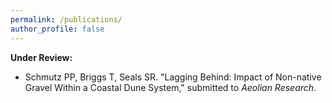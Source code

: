 ```yaml
---
permalink: /publications/
author_profile: false
---
```


<b>Under Review:</b>

<ul>
<li> Schmutz PP, Briggs T, Seals SR. "Lagging Behind: Impact of Non-native Gravel Within a Coastal Dune System,"  submitted to <i>Aeolian Research</i>. </li>
</ul>

